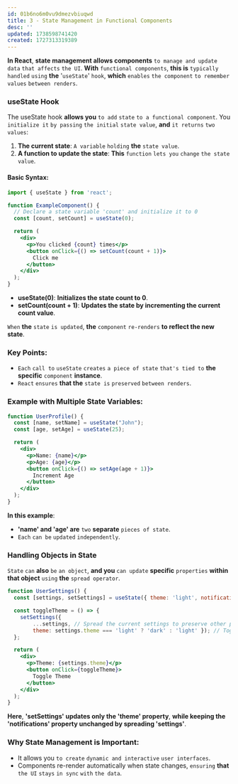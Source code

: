 ```yaml
---
id: 01b6no6m0vu9dmezvbiuqwd
title: 3 - State Management in Functional Components
desc: ''
updated: 1738598741420
created: 1727313319389
---
```


**In React**, **state management allows components** `to manage and update` `data` `that affects` `the UI`. **With** `functional components`, **this is** `typically handled` `using` **the** '`useState`' `hook`, **which** `enables` `the component` `to remember` `values` `between renders`.

### **useState Hook**

The useState hook **allows you** `to add` `state` `to a functional component`. You `initialize it` `by passing` `the initial` `state value`, **and** `it returns` `two values`:

1. **The current state**: `A variable` `holding` **the** `state value`.
2. **A function to update the state**: **This** `function` `lets you` `change` `the state value`.

#### **Basic Syntax:**

```jsx
import { useState } from 'react';

function ExampleComponent() {
  // Declare a state variable 'count' and initialize it to 0
  const [count, setCount] = useState(0);

  return (
    <div>
      <p>You clicked {count} times</p>
      <button onClick={() => setCount(count + 1)}>
        Click me
      </button>
    </div>
  );
}
```

- **useState(0)**: **Initializes the state count to 0**.
- **setCount(count + 1)**: **Updates the state by incrementing the current count value**.

`When` **the** `state` `is updated`, **the** `component` `re-renders` **to reflect the new state**.

### **Key Points:**
- `Each` `call to` `useState` `creates` `a piece of state` `that's tied to` **the specific** `component` **instance**.
- `React` `ensures` **that the** `state is` `preserved` `between renders`.

### **Example with Multiple State Variables:**

```jsx
function UserProfile() {
  const [name, setName] = useState("John");
  const [age, setAge] = useState(25);

  return (
    <div>
      <p>Name: {name}</p>
      <p>Age: {age}</p>
      <button onClick={() => setAge(age + 1)}>
        Increment Age
      </button>
    </div>
  );
}
```

**In this example**:
- **'name' and 'age' are** `two` **separate** `pieces of state`.
- `Each` `can be` `updated` `independently`.

### **Handling Objects in State**

`State` `can` **also** `be` `an object`, **and you** `can update` **specific** `properties` **within that object** `using` **the** `spread operator`.

```jsx
function UserSettings() {
  const [settings, setSettings] = useState({ theme: 'light', notifications: true });

  const toggleTheme = () => {
    setSettings({
        ...settings, // Spread the current settings to preserve other properties
        theme: settings.theme === 'light' ? 'dark' : 'light' }); // Toggle between 'light' and 'dark' theme
  };

  return (
    <div>
      <p>Theme: {settings.theme}</p>
      <button onClick={toggleTheme}>
        Toggle Theme
      </button>
    </div>
  );
}
```

**Here**, **'setSettings' updates only the 'theme' property**, **while keeping the 'notifications' property unchanged by spreading 'settings'**.

### **Why State Management is Important:**
- It allows you `to create` `dynamic and interactive` `user interfaces`.
- Components re-render automatically when state changes, `ensuring` **that** `the UI` `stays` `in sync` `with` `the data`.